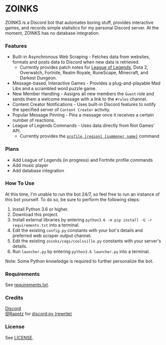 # ZOINKS

ZOINKS is a Discord bot that automates boring stuff, provides interactive games, and records simple statistics for my personal Discord server. At the moment, ZOINKS has no database integration.

### Features
- Built-in Asynchronous Web Scraping - Fetches data from websites, formats and posts data to Discord when new data is retrieved.
  - Currently provides patch notes for [League of Legends](https://i.imgur.com/Nsx2Mpc.png), Dota 2, Overwatch, Fortnite, Realm Royale, RuneScape, Minecraft, and Darkest Dungeon.
- Message-based, Interactive Games - Provides a plug-and-playable Mad Libs and a scrambled word puzzle game.
- New Member Handling - Assigns all new members the `Guest` role and sends them a welcome message with a link to the `#rules` channel.
- Content Creator Notifications - Uses built-in Discord features to notify the specified server of `Content Creator` activity.
- Popular Message Pinning - Pins a message once it receives a certain number of reactions.
- League of Legends Commands - Uses data directly from Riot Games' API.
  - Currently provides the [`profile [region] [summoner name]`](https://i.imgur.com/7EgwC2k.png) command

### Plans
- Add League of Legends (in progress) and Fortnite profile commands
- Add music player
- Add database integration

### How To Use
At this time, I'm unable to run the bot 24/7, so feel free to run an instance of this bot yourself. To do so, be sure to perform the following steps:
1. Install Python 3.6 or higher.
2. Download this project.
3. Install external libraries by entering `python3.6 -m pip install -U -r requirements.txt` into a terminal.
4. Edit the existing `config.py` constants with your bot's details and preferred web scraper output channel.
5. Edit the existing `zoinks/cogs/coolsville.py` constants with your server's details.
6. Run `launcher.py` by entering `python3.6 launcher.py` into a terminal.

Note: Some Python knowledge is required to further personalize the bot.

### Requirements
See [requirements.txt](https://github.com/geoffhouy/zoinks/blob/master/requirements.txt).

### Credits
[Discord](https://discordapp.com/)  
[@Rapptz](https://github.com/Rapptz) for [discord.py (rewrite)](https://github.com/Rapptz/discord.py/tree/rewrite)

### License
See [LICENSE](https://github.com/geoffhouy/vexillarius/blob/master/LICENSE).
